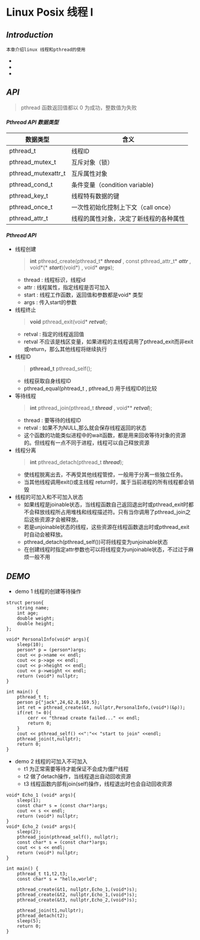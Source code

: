 # **Linux Posix 线程 I**

## **_Introduction_**
    本章介绍linux 线程和pthread的使用
+
+
+

## **_API_**
>pthread 函数返回值都以 0 为成功，整数值为失败

#### **_Pthread API 数据类型_**

数据类型             | 含义
--------------------| ----------------------
pthread_t           | 线程ID
pthread_mutex_t     | 互斥对象（锁）
pthread_mutexattr_t | 互斥属性对象
pthread_cond_t      | 条件变量（condition variable)
pthread_key_t       | 线程特有数据的键
pthread_once_t      | 一次性初始化控制上下文（call once）
pthread_attr_t      | 线程的属性对象，决定了新线程的各种属性

#### **_Pthread API_**
+ 线程创建
    >**int** pthread_create(pthread_t* _**thread**_ , const pthread_attr_t* **_attr_** , void*(* **_start_**)(void*) , void* **_args_**);
    + thread : 线程标识，线程id
    + attr   : 线程属性，指定线程是否可加入
    + start  : 线程工作函数，返回值和参数都是void* 类型
    + args   : 传入start的参数
+ 线程终止
    >**void** pthread_exit(void* **_retval_**);
    + retval : 指定的线程返回值
    + retval 不应该是栈区变量，如果进程的主线程调用了pthread_exit而非exit或return，那么其他线程将继续执行
+ 线程ID
    >**pthread_t** pthread_self();
    + 线程获取自身线程ID
    + pthread_equal(phtread_t , pthread_t) 用于线程ID的比较
+ 等待线程
    >**int** pthread_join(pthread_t **_thread_** , void** **_retval_**);
    + thread : 要等待的线程ID
    + retval : 如果不为NULL,那么就会保存线程返回的状态
    + 这个函数的功能类似进程中的wait函数，都是用来回收等待对象的资源的。但线程有一点不同于进程，线程可以自己释放资源
+ 线程分离
    >**int** pthread_detach(pthread_t **_thread_**);
    + 使线程脱离出去，不再受其他线程管控，一般用于分离一些独立任务。
    + 当其他线程调用exit()或主线程 return时，属于当前进程的所有线程都会销毁
+ 线程的可加入和不可加入状态
    + 如果线程是joinable状态，当线程函数自己返回退出时或pthread_exit时都不会释放线程所占用堆栈和线程描述符。只有当你调用了pthread_join之后这些资源才会被释放。
    + 若是unjoinable状态的线程，这些资源在线程函数退出时或pthread_exit时自动会被释放。
    + pthread_detach(pthread_self())可将线程变为unjoinable状态
    + 在创建线程时指定attr参数也可以将线程变为unjoinable状态，不过过于麻烦一般不用
    
## **_DEMO_**
+ demo 1 线程的创建等待操作
```
struct person{
    string name;
    int age;
    double weight;
    double height;
};

void* PersonalInfo(void* args){
    sleep(10);
    person* p = (person*)args;
    cout << p->name << endl;
    cout << p->age << endl;
    cout << p->height << endl;
    cout << p->weight << endl;
    return (void*) nullptr;
}

int main() {
    pthread_t t;
    person p{"jack",24,62.8,169.5};
    int ret = pthread_create(&t, nullptr,PersonalInfo,(void*)(&p));
    if(ret != 0){
        cerr << "thread create failed..." << endl;
        return 0;
    }
    cout << pthread_self() <<":"<< "start to join" <<endl;
    pthread_join(t,nullptr);
    return 0;
}

```
+ demo 2 线程的可加入不可加入
    + t1 为正常需要等待才能保证不会成为僵尸线程
    + t2 做了detach操作，当线程退出自动回收资源
    + t3 线程函数内部有join(self)操作，线程退出时也会自动回收资源
```
void* Echo_1 (void* args){
    sleep(1);
    const char* s = (const char*)args;
    cout << s << endl;
    return (void*) nullptr;
}
void* Echo_2 (void* args){
    sleep(2);
    pthread_join(pthread_self(), nullptr);
    const char* s = (const char*)args;
    cout << s << endl;
    return (void*) nullptr;
}

int main() {
    pthread_t t1,t2,t3;
    const char* s = "hello,world";

    pthread_create(&t1, nullptr,Echo_1,(void*)s);
    pthread_create(&t2, nullptr,Echo_1,(void*)s);
    pthread_create(&t3, nullptr,Echo_2,(void*)s);

    pthread_join(t1,nullptr);
    pthread_detach(t2);
    sleep(5);
    return 0;
}
```
